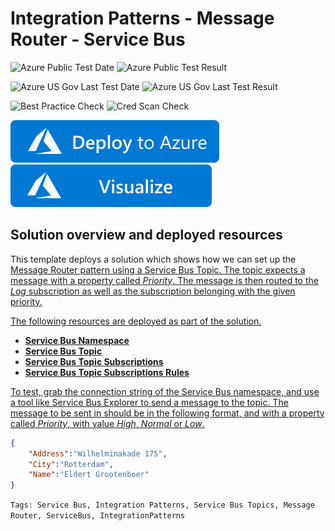 # Integration Patterns - Message Router - Service Bus

![Azure Public Test Date](https://azurequickstartsservice.blob.core.windows.net/badges/demos/integrationpatterns-messagerouter-servicebus/PublicLastTestDate.svg)
![Azure Public Test Result](https://azurequickstartsservice.blob.core.windows.net/badges/demos/integrationpatterns-messagerouter-servicebus/PublicDeployment.svg)

![Azure US Gov Last Test Date](https://azurequickstartsservice.blob.core.windows.net/badges/demos/integrationpatterns-messagerouter-servicebus/FairfaxLastTestDate.svg)
![Azure US Gov Last Test Result](https://azurequickstartsservice.blob.core.windows.net/badges/demos/integrationpatterns-messagerouter-servicebus/FairfaxDeployment.svg)

![Best Practice Check](https://azurequickstartsservice.blob.core.windows.net/badges/demos/integrationpatterns-messagerouter-servicebus/BestPracticeResult.svg)
![Cred Scan Check](https://azurequickstartsservice.blob.core.windows.net/badges/demos/integrationpatterns-messagerouter-servicebus/CredScanResult.svg)

[![Deploy To Azure](https://raw.githubusercontent.com/Azure/azure-quickstart-templates/master/1-CONTRIBUTION-GUIDE/images/deploytoazure.svg?sanitize=true)](https://portal.azure.com/#create/Microsoft.Template/uri/https%3A%2F%2Fraw.githubusercontent.com%2FAzure%2Fazure-quickstart-templates%2Fmaster%2Fdemos%2Fintegrationpatterns-messagerouter-servicebus%2Fazuredeploy.json)  [![Visualize](https://raw.githubusercontent.com/Azure/azure-quickstart-templates/master/1-CONTRIBUTION-GUIDE/images/visualizebutton.svg?sanitize=true)](http://armviz.io/#/?load=https%3A%2F%2Fraw.githubusercontent.com%2FAzure%2Fazure-quickstart-templates%2Fmaster%2Fdemos%2Fintegrationpatterns-messagerouter-servicebus%2Fazuredeploy.json)



## Solution overview and deployed resources

This template deploys a solution which shows how we can set up the <a href="http://www.enterpriseintegrationpatterns.com/patterns/messaging/MessageRouter.html" target="_blank">Message Router pattern using a Service Bus Topic. The topic expects a message with a property called *Priority*. The message is then routed to the *Log* subscription as well as the subscription belonging with the given priority.

The following resources are deployed as part of the solution.

+ **Service Bus Namespace**
+ **Service Bus Topic**
+ **Service Bus Topic Subscriptions**
+ **Service Bus Topic Subscriptions Rules**

To test, grab the connection string of the Service Bus namespace, and use a tool like Service Bus Explorer to send a message to the topic. The message to be sent in should be in the following format, and with a property called *Priority*, with value *High*, *Normal* or *Low*.

```json
{
	"Address":"Wilhelminakade 175",
	"City":"Rotterdam",
	"Name":"Eldert Grootenboer"
}
```

`Tags: Service Bus, Integration Patterns, Service Bus Topics, Message Router, ServiceBus, IntegrationPatterns`


